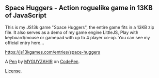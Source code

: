 Space Huggers - Action roguelike game in 13KB of JavaScript
-----------------------------------------------------------
This is my JS13k game "Space Huggers", the entire game fits in a 13KB zip file. It also serves as a demo of my game engine LittleJS, Play with keyboard/mouse or gamepad with up to 4 player co-op. You can see my official entry here...

https://js13kgames.com/entries/space-huggers

A [Pen](https://codepen.io/MYGUYZAHIR/pen/LYvYzgW) by [MYGUYZAHIR](https://codepen.io/MYGUYZAHIR) on [CodePen](https://codepen.io).

[License](https://codepen.io/license/pen/LYvYzgW).